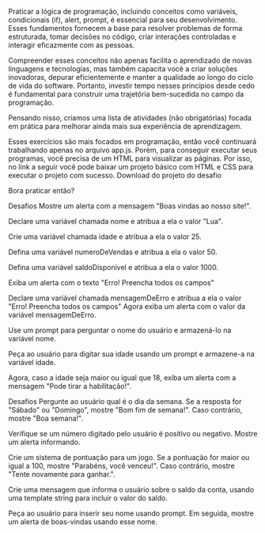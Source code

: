 Praticar a lógica de programação, incluindo conceitos como variáveis, condicionais (if), alert, prompt, é essencial para seu desenvolvimento. Esses fundamentos fornecem a base para resolver problemas de forma estruturada, tomar decisões no código, criar interações controladas e interagir eficazmente com as pessoas.

Compreender esses conceitos não apenas facilita o aprendizado de novas linguagens e tecnologias, mas também capacita você a criar soluções inovadoras, depurar eficientemente e manter a qualidade ao longo do ciclo de vida do software. Portanto, investir tempo nesses princípios desde cedo é fundamental para construir uma trajetória bem-sucedida no campo da programação.

Pensando nisso, criamos uma lista de atividades (não obrigatórias) focada em prática para melhorar ainda mais sua experiência de aprendizagem.

Esses exercícios são mais focados em programação, então você continuará trabalhando apenas no arquivo app.js. Porém, para conseguir executar seus programas, você precisa de um HTML para visualizar as páginas. Por isso, no link a seguir você pode baixar um projeto básico com HTML e CSS para executar o projeto com sucesso. Download do projeto do desafio

Bora praticar então?

Desafios
Mostre um alerta com a mensagem "Boas vindas ao nosso site!".

Declare uma variável chamada nome e atribua a ela o valor "Lua".

Crie uma variável chamada idade e atribua a ela o valor 25.

Defina uma variável numeroDeVendas e atribua a ela o valor 50.

Defina uma variável saldoDisponivel e atribua a ela o valor 1000.

Exiba um alerta com o texto "Erro! Preencha todos os campos"

Declare uma variável chamada mensagemDeErro e atribua a ela o valor "Erro! Preencha todos os campos" Agora exiba um alerta com o valor da variável mensagemDeErro.

Use um prompt para perguntar o nome do usuário e armazená-lo na variável nome.

Peça ao usuário para digitar sua idade usando um prompt e armazene-a na variável idade.

Agora, caso a idade seja maior ou igual que 18, exiba um alerta com a mensagem "Pode tirar a habilitação!".

Desafios
Pergunte ao usuário qual é o dia da semana. Se a resposta for "Sábado" ou "Domingo", mostre "Bom fim de semana!". Caso contrário, mostre "Boa semana!".

Verifique se um número digitado pelo usuário é positivo ou negativo. Mostre um alerta informando.

Crie um sistema de pontuação para um jogo. Se a pontuação for maior ou igual a 100, mostre "Parabéns, você venceu!". Caso contrário, mostre "Tente novamente para ganhar.".

Crie uma mensagem que informa o usuário sobre o saldo da conta, usando uma template string para incluir o valor do saldo.

Peça ao usuário para inserir seu nome usando prompt. Em seguida, mostre um alerta de boas-vindas usando esse nome.